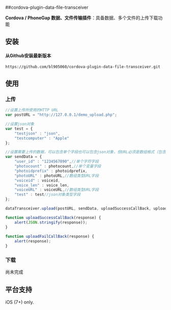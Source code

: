 ##cordova-plugin-data-file-transceiver

**Cordova / PhoneGap 数据、文件传输插件**：具备数据、多个文件的上传下载功能

## 安装

#### 从Github安装最新版本

```
https://github.com/bl905060/cordova-plugin-data-file-transceiver.git
```

## 使用

### 上传

```js
//设置上传所使用的HTTP URL
var postURL = "http://127.0.0.1/demo_upload.php";

//设置json对象
var test = {
    "testjson" : "json",
    "testcomputer" : "Apple"
};

//设置需要上传的数据，可以包含单个字段也可以包含json对象，但URL必须是数组格式（包含只有一个URL的情形）
var sendData = {
    "user_id" : "1234567890",//单个字符字段
    "photocount" : photocount,//单个变量字段
    "photoidprefix" : photoidprefix,
    "photoURL" : photoURL,//数组类型URL字段
    "voiceid" : voiceid,
    "voice_len" : voice_len,
    "voiceURL" : voiceURL,//数组类型URL字段
    "test" : test//json对象类型字段
};

dataTransceiver.upload(postURL, sendData, uploadSuccessCallBack, uploadFailCallBack);

function uploadSuccessCallBack(response) {
    alert(JSON.stringify(response));
}
                
function uploadFailCallBack(response) {
    alert(response);
}
```

### 下载
尚未完成

## 平台支持

iOS (7+) only.
